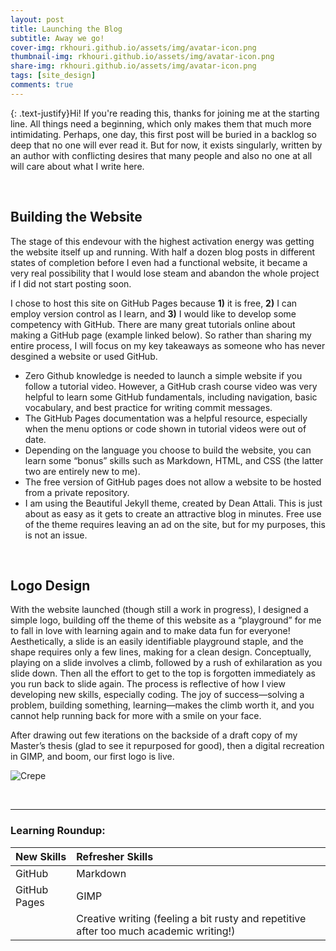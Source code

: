 ```yaml
---
layout: post
title: Launching the Blog
subtitle: Away we go!
cover-img: rkhouri.github.io/assets/img/avatar-icon.png
thumbnail-img: rkhouri.github.io/assets/img/avatar-icon.png
share-img: rkhouri.github.io/assets/img/avatar-icon.png
tags: [site_design]
comments: true
---
```


{: .text-justify}Hi! If you're reading this, thanks for joining me at the starting line. All things need a beginning, which only makes them that much more intimidating. Perhaps, one day, this first post will be buried in a backlog so deep that no one will ever read it. But for now, it exists singularly, written by an author with conflicting desires that many people and also no one at all will care about what I write here.

<br>

## Building the Website

The stage of this endevour with the highest activation energy was getting the website itself up and running. With half a dozen blog posts in different states of completion before I even had a functional website,  it became a very real possibility that I would lose steam and abandon the whole project if I did not start posting soon.

I chose to host this site on GitHub Pages because **1)** it is free, **2)** I can employ version control as I learn, and **3)** I would like to develop some competency with GitHub. There are many great tutorials online about making a GitHub page (example linked below). So rather than sharing my entire process, I will focus on my key takeaways as someone who has never desgined a website or used GitHub. 

- Zero Github knowledge is needed to launch a simple website if you follow a tutorial video. However, a GitHub crash course video was very helpful to learn some GitHub fundamentals, including navigation, basic vocabulary, and best practice for writing commit messages.
- The GitHub Pages documentation was a helpful resource, especially when the menu options or code shown in tutorial videos were out of date.
- Depending on the language you choose to build the website, you can learn some “bonus” skills such as Markdown, HTML, and CSS (the latter two are entirely new to me).
- The free version of GitHub pages does not allow a website to be hosted from a private repository.
- I am using the Beautiful Jekyll theme, created by Dean Attali. This is just about as easy as it gets to create an attractive blog in minutes. Free use of the theme requires leaving an ad on the site, but for my purposes, this is not an issue. 


<br>

## Logo Design

With the website launched (though still a work in progress), I designed a simple logo, building off the theme of this website as a “playground” for me to fall in love with learning again and to make data fun for everyone! Aesthetically, a slide is an easily identifiable playground staple, and the shape requires only a few lines, making for a clean design. Conceptually, playing on a slide involves a climb, followed by a rush of exhilaration as you slide down. Then all the effort to get to the top is forgotten immediately as you run back to slide again. The process is reflective of how I view developing new skills, especially coding. The joy of success—solving a problem, building something, learning—makes the climb worth it, and you cannot help running back for more with a smile on your face.

After drawing out few iterations on the backside of a draft copy of my Master’s thesis (glad to see it repurposed for good), then a digital recreation in GIMP, and boom, our first logo is live.



![Crepe](https://rkhouri.github.io/assets/img/crepe.jpg)


<br>

----

### Learning Roundup:

| New Skills | Refresher Skills |
| :------ |:--- |
| GitHub | Markdown |
| GitHub Pages | GIMP |
| | Creative writing (feeling a bit rusty and repetitive after too much academic writing!) |
